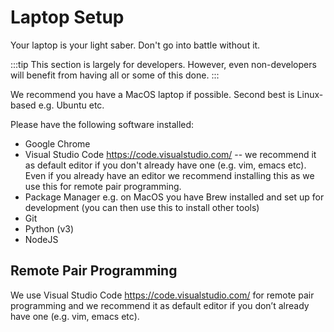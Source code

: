 # Laptop Setup

Your laptop is your light saber. Don't go into battle without it.

:::tip
This section is largely for developers. However, even non-developers will benefit from having all or some of this done.
:::

We recommend you have a MacOS laptop if possible. Second best is Linux-based e.g. Ubuntu etc.

Please have the following software installed:

* Google Chrome
* Visual Studio Code https://code.visualstudio.com/ -- we recommend it as default editor if you don't already have one (e.g. vim, emacs etc). Even if you already have an editor 
we recommend installing this as we use this for remote pair programming.
* Package Manager e.g.  on MacOS you have Brew installed and set up for development (you can then use this to install other tools)
* Git
* Python (v3)
* NodeJS

## Remote Pair Programming

We use Visual Studio Code https://code.visualstudio.com/ for remote pair programming and we recommend it as default editor if you don’t already have one (e.g. vim, emacs etc).

